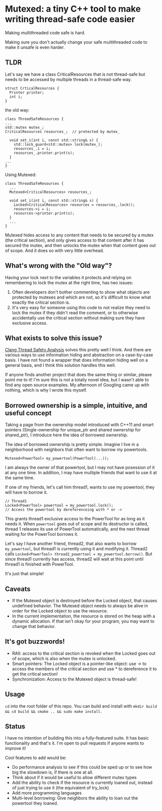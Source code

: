 # Mutexed: a tiny C++ tool to make writing thread-safe code easier

Making multithreaded code safe is hard.

Making sure you don't actually change your safe multithreaded code to make it unsafe is even harder.

## TLDR

Let's say we have a class CriticalResources that is not thread-safe but needs to be accessed by multiple threads in a thread-safe way.
```
struct CrticalResources {
  Printer printer;
  int i;
}
```
the old way:
```
class ThreadSafeResources {
...
std::mutex mutex_;
CriticalResources resources_;  // protected by mutex_

  void set_i(int i, const std::string& s) {
    std::lock_guard<std::mutex> lock(mutex_);
    resources_.i = i;
    resources_.printer.print(s);
  }
...
}
```
Using Mutexed:
```
class ThreadSafeResources {
  ...
  Mutexed<CriticalResources> resources_;

  void set_i(int i, const std::string& s) {
    Locked<CriticalResources> resources = resources_.lock();
    resources->i = i;
    resources->printer.print(s);
  }
  ...
}
```

Mutexed hides access to any content that needs to be secured by a mutex (the critical section), and only gives access to that content after it has secured the mutex, and then unlocks the mutex when that content goes out of scope. And it does so with very little overhead.

## What's wrong with the "Old way"?

Having your lock next to the variables it protects and relying on remembering to lock the mutex at the right time, has two issues:
1. Often developers don't bother commenting to show what objects are protected by mutexes and which are not, so it's difficult to know what exactly the critical section is.
2. It's very easy for someone using this code to not realize they need to lock the mutex if they didn't read the comment, or to otherwise accidentally use the critical section without making sure they have exclusive access.

## What exists to solve this issue?

[Clang Thread Safety Analysis](https://clang.llvm.org/docs/ThreadSafetyAnalysis.html) solves this pretty well I think.
And there are various ways to use information hiding and abstraction on a case-by-case basis.
I have not found a wrapper that does information hiding well on a general basis, and I think this solution handles this well.

If anyone finds another project that does the same thing or similar, please point me to it! I'm sure this is not a totally novel idea, but I wasn't able to find any open source examples. My afternoon of Googling came up with nothing, which is why I wrote this myself.

## Borrowed ownership is a simple, intuitive, and useful concept
Taking a page from the ownership model introduced with C++11 and smart pointers (Single-ownership for unique_ptr and shared ownership for shared_ptr), I introduce here the idea of borrowed ownership.

The idea of borrowed ownership is pretty simple. Imagine I live in a neighborhood with neighbors that often want to borrow my powertools.
```
Mutexed<PowerTool> my_powertool(PowerTool(...));
```

I am always the owner of that powertool, but I may not have posession of it at any one time. In addition, I may have multiple friends that want to use it at the same time.

If one of my friends, let's call him thread1, wants to use my powertool, they will have to borrow it.
```
// Thread1
Locked<PowerTool> powertool = my_powertool.lock();
// Access the powertool by dereferenceing with * or ->
```

This grants thread1 exclusive access to the PowerTool for as long as it needs it. When `powertool` goes out of scope and its destructor is called, thread 1 releases its use of PowerTool automatically, and the next thread waiting for the PowerTool borrows it.

Let's say I have another friend, thread2, that also wants to borrow `my_powertool`, but thread1 is currently using it and modifying it. Thread2 calls `Locked<PowerTool> thread2_powertool = my_powertool.borrow()`. But since thread1 currently has access, thread2 will wait at this point until thread1 is finished with PowerTool.

It's just that simple!

## Caveats
- If the Mutexed object is destroyed before the Locked object, that causes undefined behavior. The Mutexed object needs to always be alive in order for the Locked object to use the resource.
- In the current implementation, the resource is stored on the heap with a dynamic allocation. If that isn't okay for your program, you may want to change that behavior.

## It's got buzzwords!
- RAII: access to the critical section is revoked when the Locked goes out of scope, which is also when the mutex is unlocked.
- Smart pointers: The Locked object is a pointer-like object: use -> to access the members of the critical section and use * to dereference it to get the critical section!
- Synchronization: Access to the Mutexed object is thread-safe!

## Usage

`cd` into the root folder of this repo. You can build and install with `mkdir build && cd build && cmake .. && sudo make install`.


## Status

I have no intention of building this into a fully-featured suite. It has basic functionality and that's it. I'm open to pull requests if anyone wants to improve it!

Cool features to add would be:
- Do performance analysis to see if this could be sped up or to see how big the slowdown is, if there is one at all.
- Think about if it would be useful to allow different mutex types
- Add the ability to check if the resource is currently loaned out, instead of just trying to use it (the equivalent of try_lock)
- Add more programming languages
- Multi-level borrowing: Give neighbors the ability to loan out the powertool they loaned.
